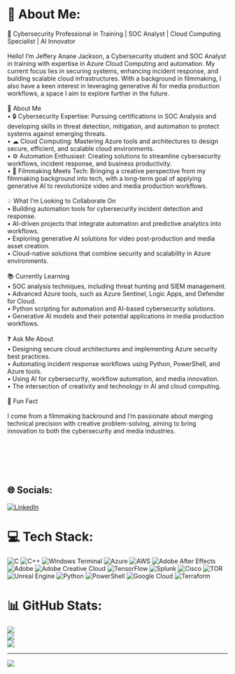 # 💫 About Me:
🔐 Cybersecurity Professional in Training | SOC Analyst | Cloud Computing Specialist | AI Innovator<br><br>Hello! I’m Jeffery Anane Jackson, a Cybersecurity student and SOC Analyst in training with expertise in Azure Cloud Computing and automation. My current focus lies in securing systems, enhancing incident response, and building scalable cloud infrastructures. With a background in filmmaking, I also have a keen interest in leveraging generative AI for media production workflows, a space I aim to explore further in the future.<br><br>🌟 About Me<br>	•	🔒 Cybersecurity Expertise: Pursuing certifications in SOC Analysis and developing skills in threat detection, mitigation, and automation to protect systems against emerging threats.<br>	•	☁ Cloud Computing: Mastering Azure tools and architectures to design secure, efficient, and scalable cloud environments.<br>	•	⚙ Automation Enthusiast: Creating solutions to streamline cybersecurity workflows, incident response, and business productivity.<br>	•	🎥 Filmmaking Meets Tech: Bringing a creative perspective from my filmmaking background into tech, with a long-term goal of applying generative AI to revolutionize video and media production workflows.<br><br>💡 What I’m Looking to Collaborate On<br>	•	Building automation tools for cybersecurity incident detection and response.<br>	•	AI-driven projects that integrate automation and predictive analytics into workflows.<br>	•	Exploring generative AI solutions for video post-production and media asset creation.<br>	•	Cloud-native solutions that combine security and scalability in Azure environments.<br><br>📚 Currently Learning<br>	•	SOC analysis techniques, including threat hunting and SIEM management.<br>	•	Advanced Azure tools, such as Azure Sentinel, Logic Apps, and Defender for Cloud.<br>	•	Python scripting for automation and AI-based cybersecurity solutions.<br>	•	Generative AI models and their potential applications in media production workflows.<br><br>❓ Ask Me About<br>	•	Designing secure cloud architectures and implementing Azure security best practices.<br>	•	Automating incident response workflows using Python, PowerShell, and Azure tools.<br>	•	Using AI for cybersecurity, workflow automation, and media innovation.<br>	•	The intersection of creativity and technology in AI and cloud computing.<br><br>🎯 Fun Fact<br><br>I come from a filmmaking backround and I’m passionate about merging technical precision with creative problem-solving, aiming to bring innovation to both the cybersecurity and media industries.<br><br><br><br>	<br><br>


## 🌐 Socials:
[![LinkedIn](https://img.shields.io/badge/LinkedIn-%230077B5.svg?logo=linkedin&logoColor=white)](https://linkedin.com/in/https://www.linkedin.com/in/jeffery-anane-jackson-9059ba134/) 

# 💻 Tech Stack:
![C](https://img.shields.io/badge/c-%2300599C.svg?style=for-the-badge&logo=c&logoColor=white) ![C++](https://img.shields.io/badge/c++-%2300599C.svg?style=for-the-badge&logo=c%2B%2B&logoColor=white) ![Windows Terminal](https://img.shields.io/badge/Windows%20Terminal-%234D4D4D.svg?style=for-the-badge&logo=windows-terminal&logoColor=white) ![Azure](https://img.shields.io/badge/azure-%230072C6.svg?style=for-the-badge&logo=microsoftazure&logoColor=white) ![AWS](https://img.shields.io/badge/AWS-%23FF9900.svg?style=for-the-badge&logo=amazon-aws&logoColor=white) ![Adobe After Effects](https://img.shields.io/badge/Adobe%20After%20Effects-9999FF.svg?style=for-the-badge&logo=Adobe%20After%20Effects&logoColor=white) ![Adobe](https://img.shields.io/badge/adobe-%23FF0000.svg?style=for-the-badge&logo=adobe&logoColor=white) ![Adobe Creative Cloud](https://img.shields.io/badge/Adobe%20Creative%20Cloud-DA1F26.svg?style=for-the-badge&logo=Adobe%20Creative%20Cloud&logoColor=white) ![TensorFlow](https://img.shields.io/badge/TensorFlow-%23FF6F00.svg?style=for-the-badge&logo=TensorFlow&logoColor=white) ![Splunk](https://img.shields.io/badge/splunk-%23000000.svg?style=for-the-badge&logo=splunk&logoColor=white) ![Cisco](https://img.shields.io/badge/cisco-%23049fd9.svg?style=for-the-badge&logo=cisco&logoColor=black) ![TOR](https://img.shields.io/badge/tor-%237E4798.svg?style=for-the-badge&logo=tor-project&logoColor=white) ![Unreal Engine](https://img.shields.io/badge/unrealengine-%23313131.svg?style=for-the-badge&logo=unrealengine&logoColor=white) ![Python](https://img.shields.io/badge/python-3670A0?style=for-the-badge&logo=python&logoColor=ffdd54) ![PowerShell](https://img.shields.io/badge/PowerShell-%235391FE.svg?style=for-the-badge&logo=powershell&logoColor=white) ![Google Cloud](https://img.shields.io/badge/GoogleCloud-%234285F4.svg?style=for-the-badge&logo=google-cloud&logoColor=white) ![Terraform](https://img.shields.io/badge/terraform-%235835CC.svg?style=for-the-badge&logo=terraform&logoColor=white)
# 📊 GitHub Stats:
![](https://github-readme-stats.vercel.app/api?username=ANANE-23&theme=dark&hide_border=false&include_all_commits=false&count_private=false)<br/>
![](https://github-readme-streak-stats.herokuapp.com/?user=ANANE-23&theme=dark&hide_border=false)<br/>
![](https://github-readme-stats.vercel.app/api/top-langs/?username=ANANE-23&theme=dark&hide_border=false&include_all_commits=false&count_private=false&layout=compact)

---
[![](https://visitcount.itsvg.in/api?id=ANANE-23&icon=0&color=0)](https://visitcount.itsvg.in)

<!-- Proudly created with GPRM ( https://gprm.itsvg.in ) -->
